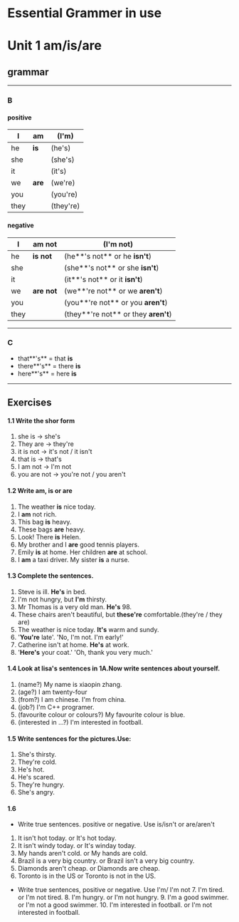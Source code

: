 # Essential Grammer in use
# Unit 1 am/is/are
## grammar
---
### B
#### positive
  I | am | (I'm)
  -|-|-
  he| **is** |(he's)
  she||(she's)
  it||(it's)
  we| **are** |(we're)
  you||(you're)
  they||(they're)

#### negative
I | **am not** | (I'm not)
-|-|-
he | **is not** | (he**'s not**   or   he **isn't**)
she | | (she**'s not**   or   she **isn't**)
it | | (it**'s not**   or it **isn't**)
we | **are not** | (we**'re not**   or   we **aren't**)
you |  | (you**'re not**   or   you **aren't**)
they | | (they**'re not**   or   they **aren't**)

---
### C
* that**'s** = that **is**
* there**'s** = there **is**
* here**'s** = here **is**


---
## Exercises
#### 1.1 Write the shor form
 1. she is -> she's
 2. They are -> they're
 3. it is not -> it's not / it isn't
 4. that is -> that's
 5. I am not -> I'm not
 6. you are not -> you're not / you aren't

#### 1.2 Write am, is or are
1. The weather **is** nice today.
2. I **am** not rich.
3. This bag **is** heavy.
4. These bags **are** heavy.
5. Look! There **is** Helen.
6. My brother and I **are** good tennis players.
7. Emily **is** at home. Her children **are** at school.
8. I **am** a taxi driver. My sister **is** a nurse.

#### 1.3 Complete the sentences.
1. Steve is ill. **He's** in bed.
2. I'm not hungry, but **I'm** thirsty.
3. Mr Thomas is a very old man. **He's** 98.
4. These chairs aren't beautiful, but **these're** comfortable.(they're / they are)
5. The weather is nice today. **It's** warm and sundy.
6. '**You're** late'. 'No, I'm not. I'm early!'
7. Catherine isn't at home. **He's** at work.
8. '**Here's** your coat.' 'Oh, thank you very much.'

#### 1.4 Look at lisa's sentences in 1A.Now write sentences about yourself.
1. (name?) My name is xiaopin zhang.
2. (age?)  I am twenty-four
3. (from?) I am chinese. I'm from china.
4. (job?)  I'm C++ programer.
5. (favourite colour or colours?) My favourite colour is blue.
6. (interested in ...?) I'm interested in football.

#### 1.5 Write sentences for the pictures.Use:
1. She's thirsty.
2. They're cold.
3. He's hot.
4. He's scared.
5. They're hungry.
6. She's angry.

#### 1.6
*  Write true sentences. positive or negative. Use is/isn't or are/aren't
  1. It isn't hot today. or It's hot today.
  2. It isn't windy today. or It's winday today.
  3. My hands aren't cold. or My hands are cold.
  4. Brazil is a very big country. or Brazil isn't a very big country.
  5. Diamonds aren't cheap. or Diamonds are cheap.
  6. Toronto is in the US or Toronto is not in the US.


* Write true sentences, positive or negative. Use I'm/ I'm not
  7. I'm tired. or I'm not tired.
  8. I'm hungry. or I'm not hungry.
  9. I'm a good swimmer. or I'm not a good swimmer.
  10. I'm interested in football. or I'm not interested in football.
